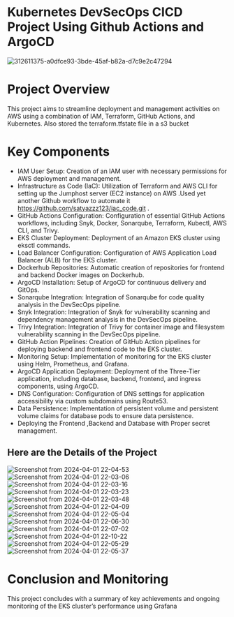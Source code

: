 # Kubernetes DevSecOps CICD Project Using Github Actions and ArgoCD

![312611375-a0dfce93-3bde-45af-b82a-d7c9e2c47294](https://github.com/satyazzz123/react-quiz-EKS-deployment/assets/105061492/54fd7b23-db3c-4334-94e9-dbcbcc363620)

# Project Overview
This project aims to streamline deployment and management activities on AWS using a combination of IAM, Terraform, GitHub Actions, and Kubernetes. Also stored the terraform.tfstate file in a s3 bucket 
# Key Components
- IAM User Setup: Creation of an IAM user with necessary permissions for AWS deployment and management.
- Infrastructure as Code (IaC): Utilization of Terraform and AWS CLI for setting up the Jumphost server (EC2 instance) on AWS .Used yet another Github workflow to automate it https://github.com/satyazzz123/iac_code.git .
- GitHub Actions Configuration: Configuration of essential GitHub Actions workflows, including Snyk, Docker, Sonarqube, Terraform, Kubectl, AWS CLI, and Trivy.
- EKS Cluster Deployment: Deployment of an Amazon EKS cluster using eksctl commands.
- Load Balancer Configuration: Configuration of AWS Application Load Balancer (ALB) for the EKS cluster.
- Dockerhub Repositories: Automatic creation of repositories for frontend and backend Docker images on Dockerhub.
- ArgoCD Installation: Setup of ArgoCD for continuous delivery and GitOps.
- Sonarqube Integration: Integration of Sonarqube for code quality analysis in the DevSecOps pipeline.
- Snyk Integration: Integration of Snyk for vulnerability scanning and dependency management analysis in the DevSecOps pipeline.
- Trivy Integration: Integration of Trivy for container image and filesystem vulnerability scanning in the DevSecOps pipeline.
- GitHub Action Pipelines: Creation of GitHub Action pipelines for deploying backend and frontend code to the EKS cluster.
- Monitoring Setup: Implementation of monitoring for the EKS cluster using Helm, Prometheus, and Grafana.
- ArgoCD Application Deployment: Deployment of the Three-Tier application, including database, backend, frontend, and ingress components, using ArgoCD.
- DNS Configuration: Configuration of DNS settings for application accessibility via custom subdomains using Route53.
- Data Persistence: Implementation of persistent volume and persistent volume claims for database pods to ensure data persistence.
- Deploying the Frontend ,Backend and Database with Proper secret management.

## Here are the Details of the Project


![Screenshot from 2024-04-01 22-04-53](https://github.com/satyazzz123/react-quiz-EKS-deployment/assets/105061492/75199f85-b248-4465-aa7b-a5ed4786d5f4)
![Screenshot from 2024-04-01 22-03-06](https://github.com/satyazzz123/react-quiz-EKS-deployment/assets/105061492/b80af01e-c63e-4818-befd-43b423b81475)
![Screenshot from 2024-04-01 22-03-16](https://github.com/satyazzz123/react-quiz-EKS-deployment/assets/105061492/917e03b4-2617-4799-9417-4fb66330d66f)
![Screenshot from 2024-04-01 22-03-23](https://github.com/satyazzz123/react-quiz-EKS-deployment/assets/105061492/c5b7f429-1d04-4896-9bd0-0080748d2349)
![Screenshot from 2024-04-01 22-03-48](https://github.com/satyazzz123/react-quiz-EKS-deployment/assets/105061492/15dadef7-4949-414b-aad5-8ee1bb9a852b)
![Screenshot from 2024-04-01 22-04-09](https://github.com/satyazzz123/react-quiz-EKS-deployment/assets/105061492/af2fe144-8ca4-4380-b4a0-7cc384c157e7)
![Screenshot from 2024-04-01 22-05-04](https://github.com/satyazzz123/react-quiz-EKS-deployment/assets/105061492/3c348b97-6a64-4827-8676-c829f34bf671)
![Screenshot from 2024-04-01 22-06-30](https://github.com/satyazzz123/react-quiz-EKS-deployment/assets/105061492/cefdcee1-e218-484a-a815-9b20d5335af4)
![Screenshot from 2024-04-01 22-07-02](https://github.com/satyazzz123/react-quiz-EKS-deployment/assets/105061492/bf001afb-d1b6-49c8-a4c8-28b2f1f70af0)
![Screenshot from 2024-04-01 22-10-22](https://github.com/satyazzz123/react-quiz-EKS-deployment/assets/105061492/886372ba-05bf-486b-919b-a9e77463a92a)
![Screenshot from 2024-04-01 22-05-29](https://github.com/satyazzz123/react-quiz-EKS-deployment/assets/105061492/87f9753f-6137-4590-b81b-bf98cd924c92)
![Screenshot from 2024-04-01 22-05-37](https://github.com/satyazzz123/react-quiz-EKS-deployment/assets/105061492/f7727d29-31e0-4cb2-ad37-35072aa34a59)








# Conclusion and Monitoring
This project concludes with a summary of key achievements and ongoing monitoring of the EKS cluster’s performance using Grafana


